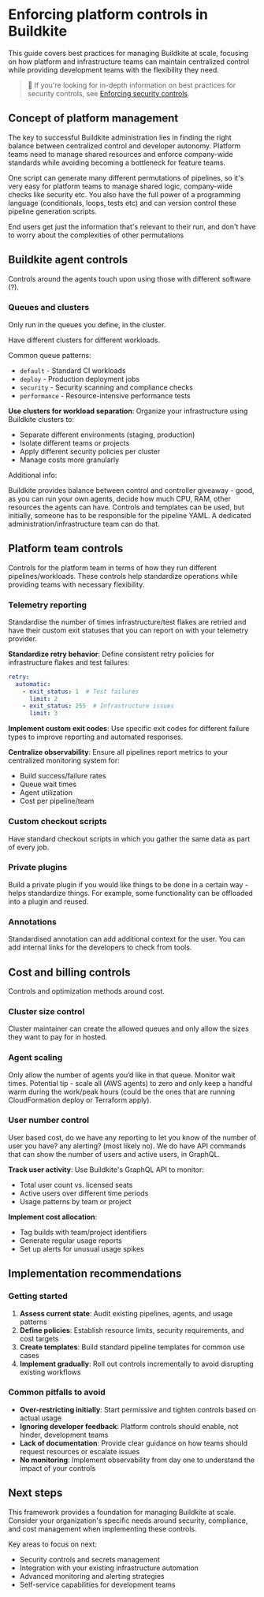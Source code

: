 # Enforcing platform controls in Buildkite

This guide covers best practices for managing Buildkite at scale, focusing on how platform and infrastructure teams can maintain centralized control while providing development teams with the flexibility they need.

> 📘
> If you're looking for in-depth information on best practices for security controls, see [Enforcing security controls](/docs/pipelines/security/enforcing-security-controls).

## Concept of platform management

The key to successful Buildkite administration lies in finding the right balance between centralized control and developer autonomy. Platform teams need to manage shared resources and enforce company-wide standards while avoiding becoming a bottleneck for feature teams.

One script can generate many different permutations of pipelines, so it's very easy for platform teams to manage shared logic, company-wide checks like security etc. You also have the full power of a programming language (conditionals, loops, tests etc) and can version control these pipeline generation scripts.

End users get just the information that's relevant to their run, and don't have to worry about the complexities of other permutations

## Buildkite agent controls

Controls around the agents touch upon using those with different software (?).

### Queues and clusters

Only run in the queues you define, in the cluster.

Have different clusters for different workloads.

Common queue patterns:
- `default` - Standard CI workloads
- `deploy` - Production deployment jobs
- `security` - Security scanning and compliance checks
- `performance` - Resource-intensive performance tests

**Use clusters for workload separation**: Organize your infrastructure using Buildkite clusters to:
- Separate different environments (staging, production)
- Isolate different teams or projects
- Apply different security policies per cluster
- Manage costs more granularly

Additional info:

Buildkite provides balance between control and controller giveaway - good, as you can run your own agents, decide how much CPU, RAM, other resources the agents can have.
Controls and templates can be used, but initially, someone has to be responsible for the pipeline YAML. A dedicated administration/infrastructure team can do that.

## Platform team controls

Controls for the platform team in terms of how they run different pipelines/workloads. These controls help standardize operations while providing teams with necessary flexibility.

### Telemetry reporting

Standardise the number of times infrastructure/test flakes are retried and have their custom exit statuses that you can report on with your telemetry provider.

**Standardize retry behavior**: Define consistent retry policies for infrastructure flakes and test failures:
```yaml
retry:
  automatic:
    - exit_status: 1  # Test failures
      limit: 2
    - exit_status: 255  # Infrastructure issues
      limit: 3
```

**Implement custom exit codes**: Use specific exit codes for different failure types to improve reporting and automated responses.

**Centralize observability**: Ensure all pipelines report metrics to your centralized monitoring system for:
- Build success/failure rates
- Queue wait times
- Agent utilization
- Cost per pipeline/team

### Custom checkout scripts

Have standard checkout scripts in which you gather the same data as part of every job.

### Private plugins

Build a private plugin if you would like things to be done in a certain way - helps standardize things. For example, some functionality can be offloaded into a plugin and reused.

### Annotations

Standardised annotation can add additional context for the user. You can add internal links for the developers to check from tools.

## Cost and billing controls

Controls and optimization methods around cost.

### Cluster size control

Cluster maintainer can create the allowed queues and only allow the sizes they want to pay for in hosted.

### Agent scaling

Only allow the number of agents you’d like in that queue. Monitor wait times.
Potential tip - scale all (AWS agents) to zero and only keep a handful warm during the work/peak hours (could be the ones that are running CloudFormation deploy or Terraform apply).

### User number control

User based cost, do we have any reporting to let you know of the number of user you have? any alerting? (most likely no).
We do have API commands that can show the number of users and active users, in GraphQL.

**Track user activity**: Use Buildkite's GraphQL API to monitor:
- Total user count vs. licensed seats
- Active users over different time periods
- Usage patterns by team or project

**Implement cost allocation**:
- Tag builds with team/project identifiers
- Generate regular usage reports
- Set up alerts for unusual usage spikes

## Implementation recommendations

### Getting started

1. **Assess current state**: Audit existing pipelines, agents, and usage patterns
2. **Define policies**: Establish resource limits, security requirements, and cost targets
3. **Create templates**: Build standard pipeline templates for common use cases
4. **Implement gradually**: Roll out controls incrementally to avoid disrupting existing workflows

### Common pitfalls to avoid

- **Over-restricting initially**: Start permissive and tighten controls based on actual usage
- **Ignoring developer feedback**: Platform controls should enable, not hinder, development teams
- **Lack of documentation**: Provide clear guidance on how teams should request resources or escalate issues
- **No monitoring**: Implement observability from day one to understand the impact of your controls

## Next steps

This framework provides a foundation for managing Buildkite at scale. Consider your organization's specific needs around security, compliance, and cost management when implementing these controls.

Key areas to focus on next:
- Security controls and secrets management
- Integration with your existing infrastructure automation
- Advanced monitoring and alerting strategies
- Self-service capabilities for development teams

